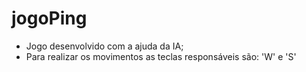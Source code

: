 # jogoPing
- Jogo desenvolvido com a ajuda da IA;
- Para realizar os movimentos as teclas responsáveis são: 'W' e 'S'
